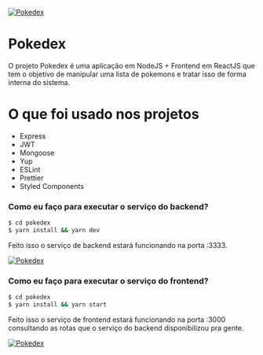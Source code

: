 [![Pokedex](https://i.imgur.com/DdiIFjA.png?1)]()
# Pokedex

O projeto Pokedex é uma aplicação em NodeJS + Frontend em ReactJS que tem o objetivo de manipular uma lista de pokemons e tratar isso de forma interna do sistema. 

# O que foi usado nos projetos
  - Express
  - JWT
  - Mongoose
  - Yup
  - ESLint
  - Prettier
  - Styled Components

### Como eu faço para executar o serviço do backend?

```sh
$ cd pokedex
$ yarn install && yarn dev
```

Feito isso o serviço de backend estará funcionando na porta :3333. 

[![Pokedex](https://i.imgur.com/UIGHqHk.png)]()

### Como eu faço para executar o serviço do frontend?

```sh
$ cd pokedex
$ yarn install && yarn start
```

Feito isso o serviço de frontend estará funcionando na porta :3000 consultando as rotas que o serviço do backend disponibilizou pra gente. 

[![Pokedex](https://i.imgur.com/ot1mFqr.png)]()
